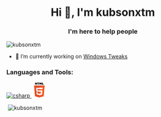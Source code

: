 <h1 align="center">Hi 👋, I'm kubsonxtm</h1>
<h3 align="center">I'm here to help people</h3>

<p align="left"> <img src="https://komarev.com/ghpvc/?username=kubsonxtm&label=Profile%20views&color=0e75b6&style=flat" alt="kubsonxtm" /> </p>

- 🔭 I’m currently working on [Windows Tweaks](https://github.com/kubsonxtm/Windows-Tweaks)
<p align="left">
</p>

<h3 align="left">Languages and Tools:</h3>
<p align="left"> <a href="https://learn.microsoft.com/pl-pl/powershell/scripting/overview?view=powershell-7.4" target="_blank" rel="noreferrer"> <img src="https://img.icons8.com/?size=160&id=Ghrsao6izg8u&format=png" alt="csharp" width="40" height="40"/> </a> <a href="https://www.w3.org/html/" target="_blank" rel="noreferrer"> <img src="https://raw.githubusercontent.com/devicons/devicon/master/icons/html5/html5-original-wordmark.svg" alt="html5" width="40" height="40"/> </a> </p>

<p>&nbsp;<img align="center" src="https://github-readme-stats.vercel.app/api?username=kubsonxtm&show_icons=true&theme=dark&locale=en" alt="kubsonxtm" /></p>
